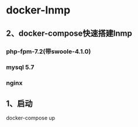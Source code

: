 # docker-lnmp
## 2、docker-compose快速搭建lnmp
### php-fpm-7.2(带swoole-4.1.0)
### mysql 5.7
### nginx

## 1、启动
docker-compose up 
